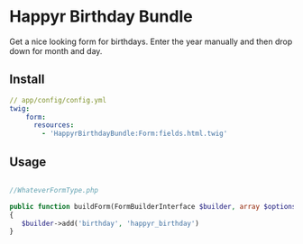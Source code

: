 Happyr Birthday Bundle
======================

Get a nice looking form for birthdays. Enter the year manually and then drop down for month and day.


## Install

``` yml
// app/config/config.yml
twig:
    form:
      resources:
        - 'HappyrBirthdayBundle:Form:fields.html.twig'

```

## Usage

``` php

//WhateverFormType.php

public function buildForm(FormBuilderInterface $builder, array $options)
{
   $builder->add('birthday', 'happyr_birthday')
}
```